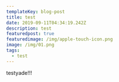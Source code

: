 ```yaml
---
templateKey: blog-post
title: test
date: 2019-09-11T04:34:19.242Z
description: test
featuredpost: true
featuredimage: /img/apple-touch-icon.png
image: /img/01.png
tags:
  - test
---
```

testyade!!!
